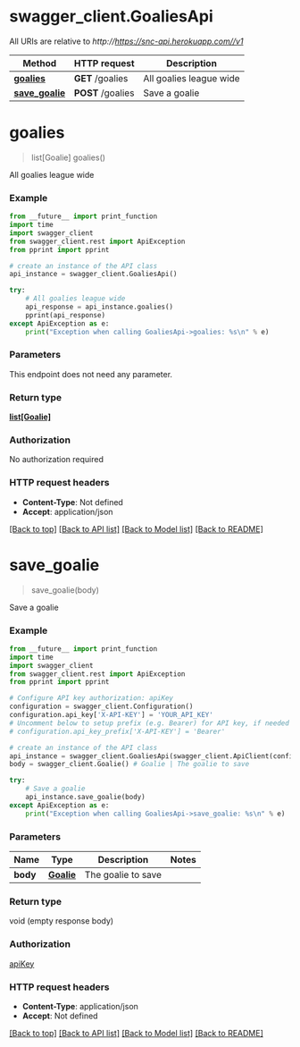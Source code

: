 # swagger_client.GoaliesApi

All URIs are relative to *http://https://snc-api.herokuapp.com//v1*

Method | HTTP request | Description
------------- | ------------- | -------------
[**goalies**](GoaliesApi.md#goalies) | **GET** /goalies | All goalies league wide
[**save_goalie**](GoaliesApi.md#save_goalie) | **POST** /goalies | Save a goalie


# **goalies**
> list[Goalie] goalies()

All goalies league wide

### Example 
```python
from __future__ import print_function
import time
import swagger_client
from swagger_client.rest import ApiException
from pprint import pprint

# create an instance of the API class
api_instance = swagger_client.GoaliesApi()

try: 
    # All goalies league wide
    api_response = api_instance.goalies()
    pprint(api_response)
except ApiException as e:
    print("Exception when calling GoaliesApi->goalies: %s\n" % e)
```

### Parameters
This endpoint does not need any parameter.

### Return type

[**list[Goalie]**](Goalie.md)

### Authorization

No authorization required

### HTTP request headers

 - **Content-Type**: Not defined
 - **Accept**: application/json

[[Back to top]](#) [[Back to API list]](../README.md#documentation-for-api-endpoints) [[Back to Model list]](../README.md#documentation-for-models) [[Back to README]](../README.md)

# **save_goalie**
> save_goalie(body)

Save a goalie

### Example 
```python
from __future__ import print_function
import time
import swagger_client
from swagger_client.rest import ApiException
from pprint import pprint

# Configure API key authorization: apiKey
configuration = swagger_client.Configuration()
configuration.api_key['X-API-KEY'] = 'YOUR_API_KEY'
# Uncomment below to setup prefix (e.g. Bearer) for API key, if needed
# configuration.api_key_prefix['X-API-KEY'] = 'Bearer'

# create an instance of the API class
api_instance = swagger_client.GoaliesApi(swagger_client.ApiClient(configuration))
body = swagger_client.Goalie() # Goalie | The goalie to save

try: 
    # Save a goalie
    api_instance.save_goalie(body)
except ApiException as e:
    print("Exception when calling GoaliesApi->save_goalie: %s\n" % e)
```

### Parameters

Name | Type | Description  | Notes
------------- | ------------- | ------------- | -------------
 **body** | [**Goalie**](Goalie.md)| The goalie to save | 

### Return type

void (empty response body)

### Authorization

[apiKey](../README.md#apiKey)

### HTTP request headers

 - **Content-Type**: application/json
 - **Accept**: Not defined

[[Back to top]](#) [[Back to API list]](../README.md#documentation-for-api-endpoints) [[Back to Model list]](../README.md#documentation-for-models) [[Back to README]](../README.md)

